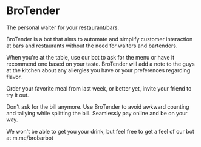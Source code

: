 # BroTender
The personal waiter for your restaurant/bars.

BroTender is a bot that aims to automate and simplify customer interaction at bars and restaurants without the need for waiters and bartenders.

When you're at the table, use our bot to ask for the menu or have it recommend one based on your taste. BroTender will add a note to the guys at the kitchen about any allergies you have or your preferences regarding flavor.

Order your favorite meal from last week, or better yet, invite your friend to try it out. 

Don't ask for the bill anymore.
Use BroTender to avoid awkward counting and tallying while splitting the bill. Seamlessly pay online and be on your way.

We won't be able to get you your drink, but feel free to get a feel of our bot at m.me/brobarbot
